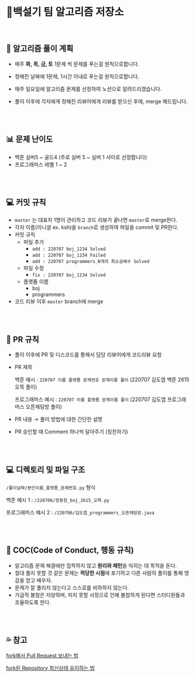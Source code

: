 # 🎈**백설기 팀 알고리즘 저장소**

<br>

## 📘 알고리즘 풀이 계획

- 매주 **화, 목, 금, 토** 1문제 씩 문제를 푸는걸 원칙으로합니다.

- 정해진 날짜에 1문제, 1시간 이내로 푸는걸 원칙으로합니다.

- 매주 일요일에 알고리즘 문제를 선정하여 노션으로 알려드리겠습니다.

- 풀이 이후에 각자에게 정해진 리뷰어에게 리뷰를 받으신 후에, merge 해드립니다.

<br>

<br>

## 📊 문제 난이도

- 백준 실버5 ~ 골드4 (주로 실버 5 ~ 실버 1 사이로 선정합니다)
- 프로그래머스 레벨 1 ~ 2

<br>

<br>

## 💻 커밋 규칙

- `master` 는 대표자 1명이 관리하고 코드 리뷰가 끝나면 `master`로 merge한다.
- 각자 이름(이니셜 ex. ksh)을 `branch`로 생성하여 파일을 commit 및 PR한다.
- 커밋 규칙
    - 파일 추가
        - `add : 220707 boj_1234 Solved`
        - `add : 220707 boj_1234 Failed`
        - `add : 220707 programmers_N개의 최소공배수 Solved`
    - 파일 수정
        - `fix : 220707 boj_1234 Solved`
    - 플랫폼 이름
        - boj
        - programmers
- 코드 리뷰 이후 `master` branch에 merge

<br>

<br>

## 🍴 PR 규칙

- 풀이 이후에 PR 및 디스코드를 통해서 담당 리뷰어에게 코드리뷰 요청

- PR 제목

  백준 예시  : `220707 이름 플랫폼 문제번호 문제이름 풀이`  (220707 김도엽 백준 2615 오목 풀이) 

  프로그래머스 예시  : `220707 이름 플랫폼 문제이름 풀이`  (220707 김도엽 프로그래머스 오픈채팅방 풀이)

- PR 내용 → 풀이 방법에 대한 간단한 설명

- PR 승인할 때 Comment 하나씩 달아주기 (칭찬하기)

<br>

<br>

## 💻 디렉토리 및 파일 구조

`/풀이날짜/본인이름_플랫폼_문제번호.py` 형식

백준 예시 1 : `/220706/정동원_boj_2615_오목.py`

프로그래머스 예시 2 : `/220706/김도엽_programmers_오픈채팅방.java`

<br>

<br>

## 🧐 COC(Code of Conduct, 행동 규칙)

- 알고리즘 문제 해결에만 집착하지 않고 **원리와 패턴**을 익히는 데 목적을 둔다.
- 절대 풀지 못할 것 같은 문제는 **적당한 시점**에 포기하고 다른 사람의 풀이를 통해 영감을 얻고 배우자.
- 문제가 잘 풀리지 않는다고 스스로를 비하하지 않는다.
- 가급적 불참은 지양하며, 피치 못할 사정으로 인해 불참하게 된다면 스터디원들과 조율하도록 한다.

<br>

<br>

## 💦 참고

[fork해서 Pull Request 보내는 법](https://wayhome25.github.io/git/2017/07/08/git-first-pull-request-story/)

[fork된 Repository 최신상태 유지하는 법](https://jybaek.tistory.com/775)
